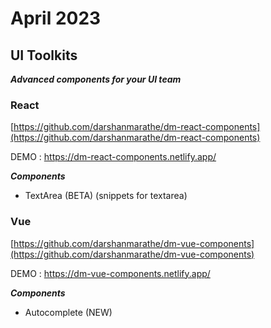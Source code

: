 # April 2023

## UI Toolkits

***Advanced components for your UI team***


###  React
[https://github.com/darshanmarathe/dm-react-components](https://github.com/darshanmarathe/dm-react-components)

DEMO : https://dm-react-components.netlify.app/

***Components***
 * TextArea (BETA) (snippets for textarea)



 ### Vue

 [https://github.com/darshanmarathe/dm-vue-components](https://github.com/darshanmarathe/dm-vue-components)

 DEMO : https://dm-vue-components.netlify.app/


 ***Components***
  * Autocomplete (NEW)
